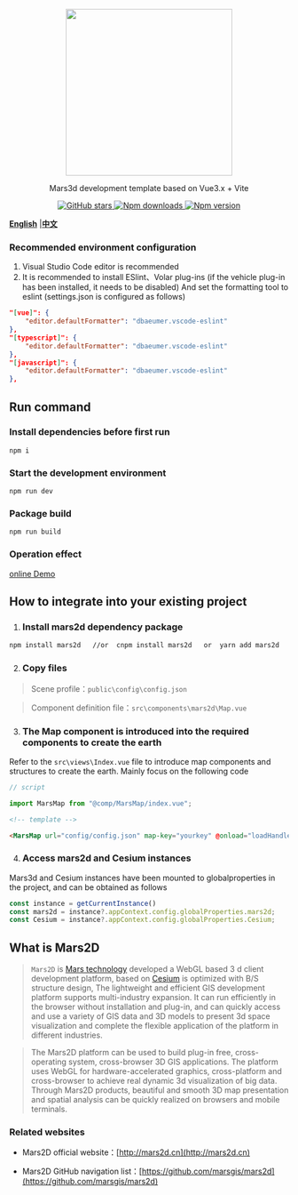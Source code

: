 <p align="center">
<img src="http://mars2d.cn/logo.png" width="300px" />
</p>

<p align="center">Mars3d development template based on Vue3.x + Vite </p>


<p align="center">
<a target="_black" href="https://github.com/marsgis/mars2d">
<img alt="GitHub stars" src="https://img.shields.io/github/stars/marsgis/mars2d?style=flat&logo=github">
</a>
<a target="_black" href="https://www.npmjs.com/package/mars2d">
<img alt="Npm downloads" src="https://img.shields.io/npm/dt/mars2d?style=flat&logo=npm">
</a>
<a target="_black" href="https://www.npmjs.com/package/mars2d">
<img alt="Npm version" src="https://img.shields.io/npm/v/mars2d.svg?style=flat&logo=npm&label=version"/>
</a>
</p>

 [**English**](./README_EN.md) |[**中文**](./README.md) 


### Recommended environment configuration

1. Visual Studio Code editor is recommended
2. It is recommended to install ESlint、Volar plug-ins (if the vehicle plug-in has been installed, it needs to be disabled) And set the formatting tool to eslint (settings.json is configured as follows)

```json
"[vue]": {
    "editor.defaultFormatter": "dbaeumer.vscode-eslint"
},
"[typescript]": {
    "editor.defaultFormatter": "dbaeumer.vscode-eslint"
},
"[javascript]": {
    "editor.defaultFormatter": "dbaeumer.vscode-eslint"
},
```

## Run command

### Install dependencies before first run

```
npm i
```

### Start the development environment

```
npm run dev
```

### Package build

```
npm run build
```

### Operation effect 
 [online Demo](http://marsgis.gitee.io/mars2d-es5-template/)  
 

## How to integrate into your existing project
 
1. ### Install mars2d dependency package
```bash
npm install mars2d   //or  cnpm install mars2d   or  yarn add mars2d
```

2. ### Copy files
 > Scene profile：`public\config\config.json`

 > Component definition file：`src\components\mars2d\Map.vue`

3. ### The Map component is introduced into the required components to create the earth

 Refer to the `src\views\Index.vue` file to introduce map components and structures to create the earth. Mainly focus on the following code

```javascript
// script

import MarsMap from "@comp/MarsMap/index.vue";
```

```html
<!-- template -->

<MarsMap url="config/config.json" map-key="yourkey" @onload="loadHandler" />
```

4. ### Access mars2d and Cesium instances

Mars3d and Cesium instances have been mounted to globalproperties in the project, and can be obtained as follows

```javascript
const instance = getCurrentInstance()
const mars2d = instance?.appContext.config.globalProperties.mars2d;
const Cesium = instance?.appContext.config.globalProperties.Cesium;
```


## What is Mars2D
>  `Mars2D` is [Mars technology](http://marsgis.cn/) developed a WebGL based 3 d client development platform, based on [Cesium](https://cesium.com/cesiumjs/) is optimized with B/S structure design, The lightweight and efficient GIS development platform supports multi-industry expansion. It can run efficiently in the browser without installation and plug-in, and can quickly access and use a variety of GIS data and 3D models to present 3d space visualization and complete the flexible application of the platform in different industries.

 > The Mars2D platform can be used to build plug-in free, cross-operating system, cross-browser 3D GIS applications. The platform uses WebGL for hardware-accelerated graphics, cross-platform and cross-browser to achieve real dynamic 3d visualization of big data. Through Mars2D products, beautiful and smooth 3D map presentation and spatial analysis can be quickly realized on browsers and mobile terminals.

### Related websites
- Mars2D official website：[http://mars2d.cn](http://mars2d.cn)  

- Mars2D GitHub navigation list：[https://github.com/marsgis/mars2d](https://github.com/marsgis/mars2d)

 


